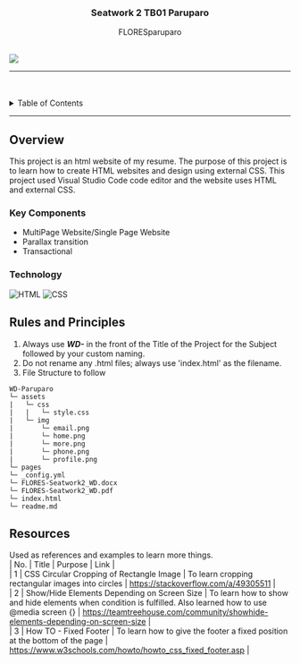 <a name="readme-top">

<br/>

<br />
<div align="center">
  <a href="https://github.com/FLORESparuparo/">
  </a>
  <h3 align="center">Seatwork 2 TB01 Paruparo</h3>
</div>
<div align="center">
  FLORESparuparo
</div>

<br />

![](https://visit-counter.vercel.app/counter.png?page=FLORESparuparo/WD-Paruparo)

---

<br />
<br />

<!-- TODO: If you want to add more layers for your readme -->
<details>
  <summary>Table of Contents</summary>
  <ol>
    <li>
      <a href="#overview">Overview</a>
      <ol>
        <li>
          <a href="#key-components">Key Components</a>
        </li>
        <li>
          <a href="#technology">Technology</a>
        </li>
      </ol>
    </li>
    <li>
      <a href="#rules-and-principles">Rules and Principles</a>
    </li>
    <li>
      <a href="#resources">Resources</a>
    </li>
  </ol>
</details>

---

## Overview
This project is an html website of my resume. The purpose of this project is to learn how to create HTML websites and design using external CSS. This project used Visual Studio Code code editor and the website uses HTML and external CSS.

### Key Components
- MultiPage Website/Single Page Website
- Parallax transition
- Transactional

### Technology
![HTML](https://img.shields.io/badge/HTML-E34F26?style=for-the-badge&logo=html5&logoColor=white)
![CSS](https://img.shields.io/badge/CSS-1572B6?style=for-the-badge&logo=css3&logoColor=white)

## Rules and Principles
1. Always use ***WD-*** in the front of the Title of the Project for the Subject followed by your custom naming.
2. Do not rename any .html files; always use 'index.html' as the filename.
3. File Structure to follow

```
WD-Paruparo
└─ assets
|   └─ css
|   |   └─ style.css
|   └─ img
|       └─ email.png
|       └─ home.png
|       └─ more.png
|       └─ phone.png
|       └─ profile.png
└─ pages
└─ _config.yml
└─ FLORES-Seatwork2_WD.docx
└─ FLORES-Seatwork2_WD.pdf
└─ index.html
└─ readme.md
```

## Resources
Used as references and examples to learn more things.  
| No. | Title | Purpose | Link |  
| 1 | CSS Circular Cropping of Rectangle Image | To learn cropping rectangular images into circles | https://stackoverflow.com/a/49305511 |  
| 2 | Show/Hide Elements Depending on Screen Size | To learn how to show and hide elements when condition is fulfilled. Also learned how to use @media screen {} | https://teamtreehouse.com/community/showhide-elements-depending-on-screen-size |  
| 3 | How TO - Fixed Footer | To learn how to give the footer a fixed position at the bottom of the page | https://www.w3schools.com/howto/howto_css_fixed_footer.asp |
